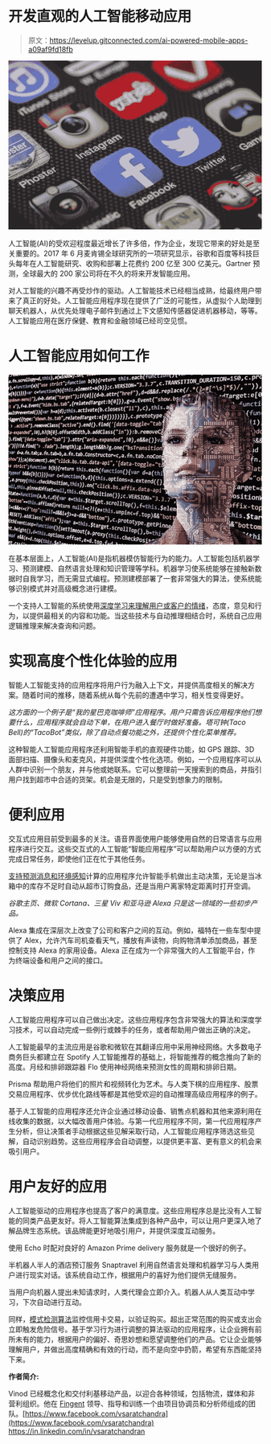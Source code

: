 # 开发直观的人工智能移动应用

> 原文：<https://levelup.gitconnected.com/ai-powered-mobile-apps-a09af9fd18fb>

![](img/12dd357dc9135c0231219239868a496e.png)

人工智能(AI)的受欢迎程度最近增长了许多倍，作为企业，发现它带来的好处是至关重要的。2017 年 6 月麦肯锡全球研究所的一项研究显示，谷歌和百度等科技巨头每年在人工智能研究、收购和部署上花费约 200 亿至 300 亿美元。Gartner 预测，全球最大的 200 家公司将在不久的将来开发智能应用。

对人工智能的兴趣不再受炒作的驱动。人工智能技术已经相当成熟，给最终用户带来了真正的好处。人工智能应用程序现在提供了广泛的可能性，从虚拟个人助理到聊天机器人，从优先处理电子邮件到通过上下文感知传感器促进机器移动，等等。人工智能应用在医疗保健、教育和金融领域已经司空见惯。

# **人工智能应用如何工作**

![](img/5db2846905e8de080bd1aa3d5f7161e0.png)

在基本层面上，人工智能(AI)是指机器模仿智能行为的能力。人工智能包括机器学习、预测建模、自然语言处理和知识管理等学科。机器学习使系统能够在接触新数据时自我学习，而无需显式编程。预测建模部署了一套非常强大的算法，使系统能够识别模式并对高级概念进行建模。

一个支持人工智能的系统使用[深度学习来理解用户或客户的情绪](https://www.fingent.com/blog/ai-redefining-future-customer-service)，态度，意见和行为，以提供最相关的内容和功能。当这些技术与自动推理相结合时，系统自己应用逻辑推理来解决查询和问题。

# **实现高度个性化体验的应用**

智能人工智能支持的应用程序将用户行为融入上下文，并提供高度相关的解决方案。随着时间的推移，随着系统从每个先前的遭遇中学习，相关性变得更好。

*这方面的一个例子是“我的星巴克咖啡师”应用程序。用户只需告诉应用程序他们想要什么，应用程序就会自动下单，在用户进入餐厅时做好准备。塔可钟(Taco Bell)的“TacoBot”类似，除了自动点餐功能之外，还提供个性化菜单推荐。*

这种智能人工智能应用程序还利用智能手机的直观硬件功能，如 GPS 跟踪、3D 面部扫描、摄像头和麦克风，并提供深度个性化选项。例如，一个应用程序可以从人群中识别一个朋友，并与他或她联系。它可以整理前一天搜索到的商品，并指引用户找到超市中合适的货架。机会是无限的，只是受到想象力的限制。

# **便利应用**

交互式应用目前受到最多的关注。语音界面使用户能够使用自然的日常语言与应用程序进行交互。这些交互式的人工智能“智能应用程序”可以帮助用户以方便的方式完成日常任务，即使他们正在忙于其他任务。

[支持预测消息和环境感知](https://www.linkedin.com/pulse/how-artificial-intelligence-driving-mobile-app-brittany-armour/)计算的应用程序允许智能手机做出主动决策，无论是当冰箱中的库存不足时自动从超市订购食品，还是当用户离家特定距离时打开空调。

*谷歌主页、微软 Cortana、三星 Viv 和亚马逊 Alexa 只是这一领域的一些初步产品。*

Alexa 集成在深层次上改变了公司和客户之间的互动。例如，福特在一些车型中提供了 Alex，允许汽车司机查看天气，播放有声读物，向购物清单添加商品，甚至控制支持 Alexa 的家用设备。Alexa 正在成为一个非常强大的人工智能平台，作为终端设备和用户之间的接口。

# **决策应用**

人工智能应用程序可以自己做出决定。这些应用程序包含非常强大的算法和深度学习技术，可以自动完成一些例行或棘手的任务，或者帮助用户做出正确的决定。

人工智能最早的主流应用是谷歌和微软在其翻译应用中采用神经网络。大多数电子商务巨头都建立在 Spotify 人工智能推荐的基础上，将智能推荐的概念推向了新的高度。月经和排卵跟踪器 Flo 使用神经网络来预测女性的周期和排卵日期。

Prisma 帮助用户将他们的照片和视频转化为艺术。与人类下棋的应用程序、股票交易应用程序、优步优化路线等都是其他受欢迎的自动推理高级应用程序的例子。

基于人工智能的应用程序还允许企业通过移动设备、销售点机器和其他来源利用在线收集的数据，以大幅改善用户体验。与第一代应用程序不同，第一代应用程序产生分析，但让决策者手动根据这些见解采取行动，人工智能应用程序筛选这些见解，自动识别趋势。这些应用程序会自动调整，以提供更丰富、更有意义的机会来吸引用户。

# **用户友好的应用**

人工智能驱动的应用程序也提高了客户的满意度。这些应用程序总是比没有人工智能的同类产品更友好。将人工智能算法集成到各种产品中，可以让用户更深入地了解品牌生态系统。该品牌能更好地吸引用户，并提供深度互动服务。

使用 Echo 时配对良好的 Amazon Prime delivery 服务就是一个很好的例子。

半机器人半人的酒店预订服务 Snaptravel 利用自然语言处理和机器学习与人类用户进行现实对话。该系统自动工作，根据用户的喜好为他们提供无缝服务。

当用户向机器人提出未知请求时，人类代理会立即介入。机器人从人类互动中学习，下次自动进行互动。

同样，[模式检测算法](https://www.geeksforgeeks.org/pattern-recognition-introduction/)监控信用卡交易，以验证购买。超出正常范围的购买或支出会立即触发危险信号。基于学习行为进行调整的算法驱动的应用程序，让企业拥有前所未有的能力，根据用户的偏好、奇思妙想和愿望调整他们的产品。它让企业能够理解用户，并做出高度精确和有效的行动，而不是向空中扔箭，希望有东西能坚持下来。

**作者简介:**

Vinod 已经概念化和交付利基移动产品，以迎合各种领域，包括物流，媒体和非营利组织。他在 [Fingent](https://www.fingent.com/) 领导、指导和训练一个由项目协调员和分析师组成的团队。[https://www.facebook.com/vsaratchandra](https://www.facebook.com/vsaratchandra)
https://in.linkedin.com/in/vsaratchandran